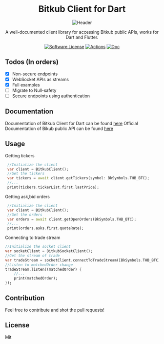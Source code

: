 <h1 align="center">Bitkub Client for Dart</h1>
<p align="center">
  <p align="center"><img alt="Header" src="https://i.imgur.com/KxghDeQ.png"></p>
  <p align="center">A well-documented client library for accessing Bitkub public APIs, works for Dart and Flutter.</p>
  <p align="center">
    <a href="/LICENSE.md"><img alt="Software License" src="https://img.shields.io/badge/license-MIT-brightgreen.svg?style=flat-square"></a>
    <a href="https://github.com/y-pakorn/bitkub_client/issues"><img alt="Actions" src="https://img.shields.io/github/issues/y-pakorn/bitkub_client"></a>
    <a href="https://github.com/y-pakorn/cutimetable-api/pulls"><img alt="Doc" src="https://img.shields.io/pub/v/bitkub_client"></a>
  </p>
</p>


## Todos (In orders)

- [x] Non-secure endpoints
- [x] WebSocket APIs as streams
- [x] Full examples
- [ ] Migrate to Null-safety
- [ ] Secure endpoints using authentication

## Documentation

Documentation of Bitkub Client for Dart can be found [here](https://pub.dev/documentation/bitkub_client/latest/)
Official Documentation of Bikub public API can be found [here](https://github.com/bitkub/bitkub-official-api-docs)

## Usage

Getting tickers

```dart
 //Initialize the client
 var client = BitkubClient();
 //Get the tickers
 var tickers = await client.getTickers(symbol: BkSymbols.THB_BTC);
 //...
 print(tickers.tickerList.first.lastPrice);
```

Getting ask,bid orders

```dart
 //Initialize the client
 var client = BitkubClient();
 //Get the orders
 var orders = await client.getOpenOrders(BkSymbols.THB_BTC);
 //...
 print(orders.asks.first.quoteRate);
```

Connecting to trade stream

```dart
//Initialize the socket client
var socketClient = BitkubSocketClient();
//Get the stream of trade
var tradeStream = socketClient.connectToTradeStream([BkSymbols.THB_BTC]);
//Listen to matchedOrder change
tradeStream.listen((matchedOrder) {
	//...
    print(matchedOrder);
});
```
## Contribution

Feel free to contribute and shot the pull requests!

## License

Mit
